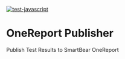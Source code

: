 [![test-javascript](https://github.com/SmartBear/one-report-publisher/actions/workflows/test-javascript.yaml/badge.svg)](https://github.com/SmartBear/one-report-publisher/actions/workflows/test-javascript.yaml)

# OneReport Publisher

Publish Test Results to SmartBear OneReport
